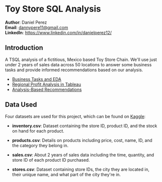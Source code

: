 # Toy Store SQL Analysis

__Author__: Daniel Perez <br />
__Email__: dannypere11@gmail.com <br />
__LinkedIn__: https://www.linkedin.com/in/danielperez12/ <br />

## Introduction
A TSQL analysis of a fictitious, Mexico based Toy Store Chain. We'll use just under 2 years of sales data across 50 locations to answer some business tasks and provide informed recommendations based on our analysis.

* [Business Tasks and EDA](https://github.com/danny814/Toy-Store-Analysis/blob/main/proj_03_business_tasks.md)
* [Regional Profit Analysis in Tableau](https://public.tableau.com/app/profile/danny.perez/viz/SalesPerformancebyRegion_17076995143740/RegionalDashboard)
* [Analysis-Based Recommendations](https://github.com/danny814/Toy-Store-Analysis/blob/main/toy_store_recs.md)

## Data Used
Four datasets are used for this project, which can be found on [Kaggle](https://www.kaggle.com/datasets/mysarahmadbhat/toy-sales):
* __inventory.csv__: Dataset containing the store ID, product ID, and the stock on hand for each product.

* __products.csv__: Details on products including price, cost, name, ID, and the category they belong in.

* __sales.csv__: About 2 years of sales data including the time, quantity, and store ID of each product ID purchased.

* __stores.csv__: Dataset containing store IDs, the city they are located in, their unique name, and what part of the city they're in.
